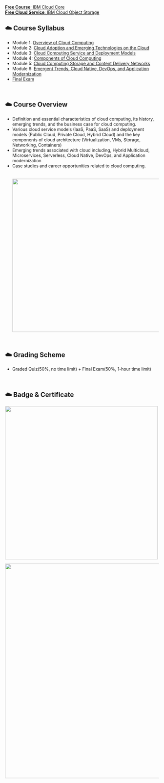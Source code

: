[__Free Course__: IBM Cloud Core](https://cognitiveclass.ai/badges/cloud-core) <br>
[__Free Cloud Service__: IBM Cloud Object Storage](https://cocl.us/objectstorage_cc_cc0101en)

## :cloud: Course Syllabus
- Module 1: [Overview of Cloud Computing](./1_Overview.md)
- Module 2: [Cloud Adoption and Emerging Technologies on the Cloud](./2_Cloud_Adoption.md)
- Module 3: [Cloud Computing Service and Deployment Models](./3_Service_and_Deployment_Models.md)
- Module 4: [Components of Cloud Computing](./4_Components.md)
- Module 5: [Cloud Computing Storage and Content Delivery Networks](./5_Storage_and_Content_Delivery_Networks.md)
- Module 6: [Emergent Trends, Cloud Native, DevOps, and Application Modernization](./6_Emergent_Trends.md)
- [Final Exam](./7_Final_Exam.md)
<br>

## :cloud: Course Overview
- Definition and essential characteristics of cloud computing, its history, emerging trends, and the business case for cloud computing. 
- Various cloud service models (IaaS, PaaS, SaaS) and deployment models (Public Cloud, Private Cloud, Hybrid Cloud) and the key components of cloud architecture (Virtualization, VMs, Storage, Networking, Containers)
- Emerging trends associated with cloud including, Hybrid Multicloud, Microservices, Serverless, Cloud Native, DevOps, and Application modernization
-  Case studies and career opportunities related to cloud computing.
　　　<p><img src="https://user-images.githubusercontent.com/60066472/85094827-b39cf500-b22a-11ea-924f-47b42bb6689a.PNG" width="500"></p>
<br>

## :cloud: Grading Scheme
- Graded Quiz(50%, no time limit) + Final Exam(50%, 1-hour time limit)
<br>

## :cloud: Badge & Certificate
<p><img src="https://user-images.githubusercontent.com/60066472/85192741-9b96a580-b2fe-11ea-90d6-45d4ae893e17.PNG" width="500"></p>
<p><img src="https://user-images.githubusercontent.com/60066472/85154490-7bc99800-b292-11ea-9fd5-f5f78addd1e6.PNG" width="700"></p>
